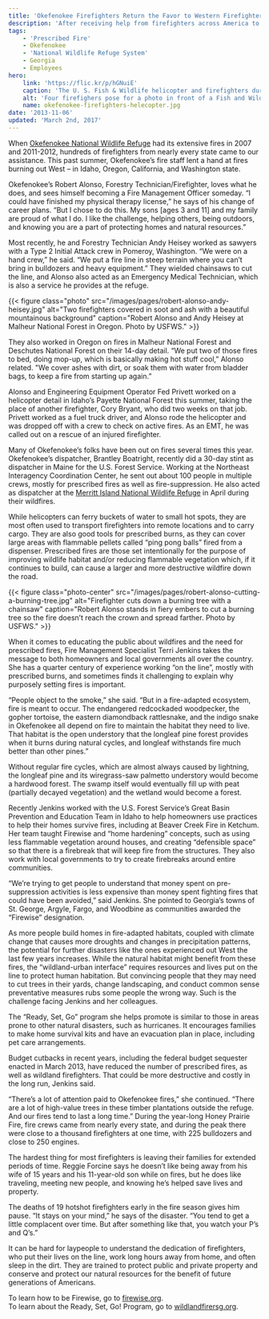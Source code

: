 ```yaml
---
title: 'Okefenokee Firefighters Return the Favor to Western Firefighters'
description: 'After receiving help from firefighters across America to manage fires in 2007 and 2011-2012, firefighters at Okefenokee National Wildlife Refuge return the favor by heading west to assist with fires in Idaho, Oregon, California and Washington.'
tags:
    - 'Prescribed Fire'
    - Okefenokee
    - 'National Wildlife Refuge System'
    - Georgia
    - Employees
hero:
    link: 'https://flic.kr/p/hGNuiE'
    caption: 'The U. S. Fish & Wildlife helicopter and firefighters during the North Fork and Little Queens Fires, Sawtooth National Forest near Atlanta, Idaho. L to R – Reggie Forcine (Okefenokee), Cory Bryant (Okefenokee), Ryan Roche (Lake Wales Ridge, Florida), Paul Ryan, (J.N. “Ding” Darling, Florida).'
    alt: 'Four firefighers pose for a photo in front of a Fish and Wildlife Helicopter with mountains in the background'
    name: okefenokee-firefighters-helecopter.jpg
date: '2013-11-06'
updated: 'March 2nd, 2017'
---
```


When [Okefenokee National Wildlife Refuge](http://www.fws.gov/refuge/okefenokee/) had its extensive fires in 2007 and 2011-2012, hundreds of firefighters from nearly every state came to our assistance. This past summer, Okefenokee’s fire staff lent a hand at fires burning out West – in Idaho, Oregon, California, and Washington state.

Okefenokee’s Robert Alonso, Forestry Technician/Firefighter, loves what he does, and sees himself becoming a Fire Management Officer someday. “I could have finished my physical therapy license,” he says of his change of career plans. “But I chose to do this. My sons [ages 3 and 11] and my family are proud of what I do. I like the challenge, helping others, being outdoors, and knowing you are a part of protecting homes and natural resources.”

Most recently, he and Forestry Technician Andy Heisey worked as sawyers with a Type 2 Initial Attack crew in Pomeroy, Washington. “We were on a hand crew,” he said. “We put a fire line in steep terrain where you can’t bring in bulldozers and heavy equipment.” They wielded chainsaws to cut the line, and Alonso also acted as an Emergency Medical Technician, which is also a service he provides at the refuge.

{{< figure class="photo" src="/images/pages/robert-alonso-andy-heisey.jpg" alt="Two firefighters covered in soot and ash with a beautiful mountainous background" caption="Robert Alonso and Andy Heisey at Malheur National Forest in Oregon. Photo by USFWS." >}}

They also worked in Oregon on fires in Malheur National Forest and Deschutes National Forest on their 14-day detail. “We put two of those fires to bed, doing mop-up, which is basically making hot stuff cool,” Alonso related. "We cover ashes with dirt, or soak them with water from bladder bags, to keep a fire from starting up again.”

Alonso and Engineering Equipment Operator Fed Privett worked on a helicopter detail in Idaho’s Payette National Forest this summer, taking the place of another firefighter, Cory Bryant, who did two weeks on that job. Privett worked as a fuel truck driver, and Alonso rode the helicopter and was dropped off with a crew to check on active fires. As an EMT, he was called out on a rescue of an injured firefighter.

Many of Okefenokee’s folks have been out on fires several times this year. Okefenokee’s dispatcher, Brantley Boatright, recently did a 30-day stint as dispatcher in Maine for the U.S. Forest Service. Working at the Northeast Interagency Coordination Center, he sent out about 100 people in multiple crews, mostly for prescribed fires as well as fire-suppression. He also acted as dispatcher at the [Merritt Island National Wildlife Refuge](https://www.fws.gov/refuge/Merritt_Island/) in April during their wildfires.

While helicopters can ferry buckets of water to small hot spots, they are most often used to transport firefighters into remote locations and to carry cargo. They are also good tools for prescribed burns, as they can cover large areas with flammable pellets called “ping pong balls” fired from a dispenser. Prescribed fires are those set intentionally for the purpose of improving wildlife habitat and/or reducing flammable vegetation which, if it continues to build, can cause a larger and more destructive wildfire down the road.

{{< figure class="photo-center" src="/images/pages/robert-alonso-cutting-a-burning-tree.jpg" alt="Firefighter cuts down a burning tree with a chainsaw" caption="Robert Alonso stands in fiery embers to cut a burning tree so the fire doesn’t reach the crown and spread farther. Photo by USFWS." >}}

When it comes to educating the public about wildfires and the need for prescribed fires, Fire Management Specialist Terri Jenkins takes the message to both homeowners and local governments all over the country. She has a quarter century of experience working “on the line”, mostly with prescribed burns, and sometimes finds it challenging to explain why purposely setting fires is important.

“People object to the smoke,” she said. “But in a fire-adapted ecosystem, fire is meant to occur. The endangered redcockaded woodpecker, the gopher tortoise, the eastern diamondback rattlesnake, and the indigo snake in Okefenokee all depend on fire to maintain the habitat they need to live. That habitat is the open understory that the longleaf pine forest provides when it burns during natural cycles, and longleaf withstands fire much better than other pines.”

Without regular fire cycles, which are almost always caused by lightning, the longleaf pine and its wiregrass-saw palmetto understory would become a hardwood forest. The swamp itself would eventually fill up with peat (partially decayed vegetation) and the wetland would become a forest.

Recently Jenkins worked with the U.S. Forest Service’s Great Basin Prevention and Education Team in Idaho to help homeowners use practices to help their homes survive fires, including at Beaver Creek Fire in Ketchum. Her team taught Firewise and “home hardening” concepts, such as using less flammable vegetation around houses, and creating “defensible space” so that there is a firebreak that will keep fire from the structures. They also work with local governments to try to create firebreaks around entire communities.

“We’re trying to get people to understand that money spent on pre-suppression activities is less expensive than money spent fighting fires that could have been avoided,” said Jenkins. She pointed to Georgia’s towns of St. George, Argyle, Fargo, and Woodbine as communities awarded the “Firewise” designation.

As more people build homes in fire-adapted habitats, coupled with climate change that causes more droughts and changes in precipitation patterns, the potential for further disasters like the ones experienced out West the last few years increases. While the natural habitat might benefit from these fires, the “wildland-urban interface” requires resources and lives put on the line to protect human habitation. But convincing people that they may need to cut trees in their yards, change landscaping, and conduct common sense preventative measures rubs some people the wrong way. Such is the challenge facing Jenkins and her colleagues.

The “Ready, Set, Go” program she helps promote is similar to those in areas prone to other natural disasters, such as hurricanes. It encourages families to make home survival kits and have an evacuation plan in place, including pet care arrangements.

Budget cutbacks in recent years, including the federal budget sequester enacted in March 2013, have reduced the number of prescribed fires, as well as wildland firefighters. That could be more destructive and costly in the long run, Jenkins said.

“There’s a lot of attention paid to Okefenokee fires,” she continued. “There are a lot of high-value trees in these timber plantations outside the refuge. And our fires tend to last a long time.” During the year-long Honey Prairie Fire, fire crews came from nearly every state, and during the peak there were close to a thousand firefighters at one time, with 225 bulldozers and close to 250 engines.

The hardest thing for most firefighters is leaving their families for extended periods of time. Reggie Forcine says he doesn’t like being away from his wife of 15 years and his 11-year-old son while on fires, but he does like traveling, meeting new people, and knowing he’s helped save lives and property.

The deaths of 19 hotshot firefighters early in the fire season gives him pause. “It stays on your mind,” he says of the disaster. “You tend to get a little complacent over time. But after something like that, you watch your P’s and Q’s.”

It can be hard for laypeople to understand the dedication of firefighters, who put their lives on the line, work long hours away from home, and often sleep in the dirt. They are trained to protect public and private property and conserve and protect our natural resources for the benefit of future generations of Americans.

To learn how to be Firewise, go to [firewise.org](http://www.firewise.org).  
To learn about the Ready, Set, Go! Program, go to [wildlandfirersg.org](http://www.wildlandfirersg.org).
